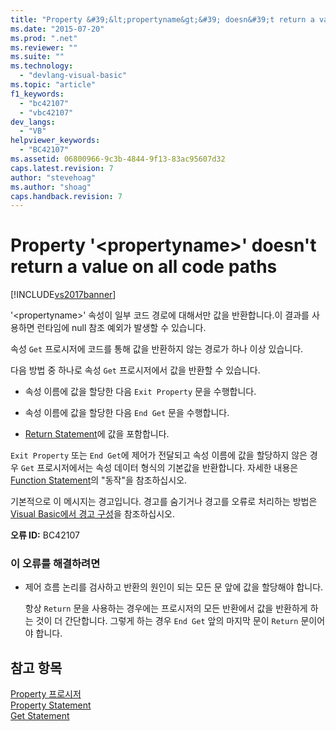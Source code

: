 ```yaml
---
title: "Property &#39;&lt;propertyname&gt;&#39; doesn&#39;t return a value on all code paths | Microsoft Docs"
ms.date: "2015-07-20"
ms.prod: ".net"
ms.reviewer: ""
ms.suite: ""
ms.technology: 
  - "devlang-visual-basic"
ms.topic: "article"
f1_keywords: 
  - "bc42107"
  - "vbc42107"
dev_langs: 
  - "VB"
helpviewer_keywords: 
  - "BC42107"
ms.assetid: 06800966-9c3b-4844-9f13-83ac95607d32
caps.latest.revision: 7
author: "stevehoag"
ms.author: "shoag"
caps.handback.revision: 7
---
```

# Property &#39;&lt;propertyname&gt;&#39; doesn&#39;t return a value on all code paths
[!INCLUDE[vs2017banner](../../../visual-basic/developing-apps/includes/vs2017banner.md)]

'\<propertyname\>' 속성이 일부 코드 경로에 대해서만 값을 반환합니다.이 결과를 사용하면 런타임에 null 참조 예외가 발생할 수 있습니다.  
  
 속성 `Get` 프로시저에 코드를 통해 값을 반환하지 않는 경로가 하나 이상 있습니다.  
  
 다음 방법 중 하나로 속성 `Get` 프로시저에서 값을 반환할 수 있습니다.  
  
-   속성 이름에 값을 할당한 다음 `Exit Property` 문을 수행합니다.  
  
-   속성 이름에 값을 할당한 다음 `End Get` 문을 수행합니다.  
  
-   [Return Statement](../../../visual-basic/language-reference/statements/return-statement.md)에 값을 포함합니다.  
  
 `Exit Property` 또는 `End Get`에 제어가 전달되고 속성 이름에 값을 할당하지 않은 경우 `Get` 프로시저에서는 속성 데이터 형식의 기본값을 반환합니다.  자세한 내용은 [Function Statement](../../../visual-basic/language-reference/statements/function-statement.md)의 "동작"을 참조하십시오.  
  
 기본적으로 이 메시지는 경고입니다.  경고를 숨기거나 경고를 오류로 처리하는 방법은 [Visual Basic에서 경고 구성](/visual-studio/ide/configuring-warnings-in-visual-basic)을 참조하십시오.  
  
 **오류 ID:** BC42107  
  
### 이 오류를 해결하려면  
  
-   제어 흐름 논리를 검사하고 반환의 원인이 되는 모든 문 앞에 값을 할당해야 합니다.  
  
     항상 `Return` 문을 사용하는 경우에는 프로시저의 모든 반환에서 값을 반환하게 하는 것이 더 간단합니다.  그렇게 하는 경우 `End Get` 앞의 마지막 문이 `Return` 문이어야 합니다.  
  
## 참고 항목  
 [Property 프로시저](../../../visual-basic/programming-guide/language-features/procedures/property-procedures.md)   
 [Property Statement](../../../visual-basic/language-reference/statements/property-statement.md)   
 [Get Statement](../../../visual-basic/language-reference/statements/get-statement.md)